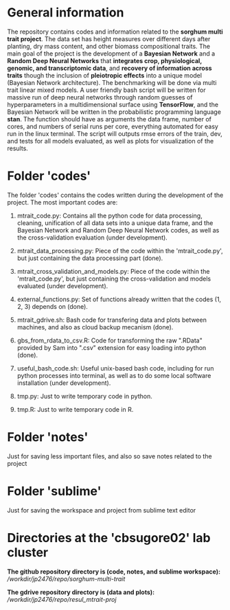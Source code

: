 # General information

The repository contains codes and information related to the **sorghum multi trait project**. The data set has height measures over different days after planting, dry mass content, and other biomass compositional traits. The main goal of the project is the development of a **Bayesian Network** and a **Random Deep Neural Networks** that **integrates crop, physiological, genomic, and transcriptomic data**, and **recovery of information across traits** though the inclusion of **pleiotropic effects** into a unique model (Bayesian Network architecture). The benchmarking will be done via multi trait linear mixed models. A user friendly bash script will be written for massive run of deep neural networks through random guesses of hyperparameters in a multidimensional surface using **TensorFlow**, and the Bayesian Network will be written in the probabilistic programming language **stan**. The function should have as arguments the data frame, number of cores, and numbers of serial runs per core, everything automated for easy run in the linux terminal. The script will outputs rmse errors of the train, dev, and tests for all models evaluated, as well as plots for visualization of the results.

# Folder 'codes'

The folder 'codes' contains the codes written during the development of the project. The most important codes are:

1. mtrait_code.py: Contains all the python code for data processing, cleaning, unification of all data sets into a unique data frame, and the Bayesian Network and Random Deep Neural Network codes, as well as the cross-validation evaluation (under development).

2. mtrait_data_processing.py: Piece of the code within the 'mtrait_code.py', but just containing the data processing part (done).

3. mtrait_cross_validation_and_models.py: Piece of the code within the 'mtrait_code.py', but just containing the cross-validation and models evaluated (under development).

2. external_functions.py: Set of functions already written that the codes (1, 2, 3) depends on (done).

3. mtrait_gdrive.sh: Bash code for transfering data and plots between machines, and also as cloud backup mecanism (done).

4. gbs_from_rdata_to_csv.R: Code for transforming the raw ".RData" provided by Sam into ".csv" extension for easy loading into python (done).

5. useful_bash_code.sh: Useful unix-based bash code, including for run python processes into terminal, as well as to do some local software installation (under development).

6. tmp.py: Just to write temporary code in python.

7. tmp.R: Just to write temporary code in R.

# Folder 'notes'

Just for saving less important files, and also so save notes related to the project

# Folder 'sublime'

Just for saving the workspace and project from sublime text editor

# Directories at the 'cbsugore02' lab cluster

**The github repository directory is (code, notes, and sublime workspace):** */workdir/jp2476/repo/sorghum-multi-trait*

**The gdrive repository directory is (data and plots):** */workdir/jp2476/repo/resul_mtrait-proj*



